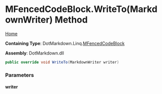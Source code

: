 <a name="_top"></a>

# MFencedCodeBlock\.WriteTo\(MarkdownWriter\) Method

[Home](../../../../README.md#_top)

**Containing Type**: DotMarkdown\.Linq\.[MFencedCodeBlock](../README.md#_top)

**Assembly**: DotMarkdown\.dll

```csharp
public override void WriteTo(MarkdownWriter writer)
```

### Parameters

#### writer

